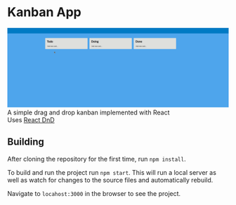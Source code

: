 # Kanban App
![](demo.gif)  
A simple drag and drop kanban implemented with React  
Uses [React DnD](https://react-dnd.github.io/react-dnd/about)

## Building

After cloning the repository for the first time, run `npm install`.  

To build and run the project run `npm start`. This will run a local server as well as watch for changes to the source files and automatically rebuild.

Navigate to `locahost:3000` in the browser to see the project.